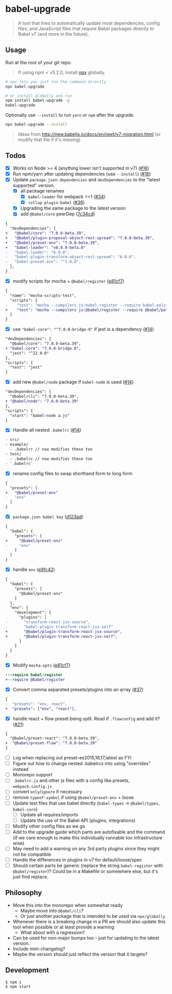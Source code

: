 # babel-upgrade

> A tool that tries to automatically update most dependencies, config files, and JavaScript files that require Babel packages directly to Babel v7 (and more in the future).

## Usage

Run at the root of your git repo:

> If using npm < v5.2.0, install [npx](https://medium.com/@maybekatz/introducing-npx-an-npm-package-runner-55f7d4bd282b) globally.

```bash
# npx lets you just run the command directly
npx babel-upgrade

# or install globally and run
npm install babel-upgrade -g
babel-upgrade
```

Optionally use `--install` to run `yarn` or `npm` after the upgrade.

```bash
npx babel-upgrade --install
```

> Ideas from http://new.babeljs.io/docs/en/next/v7-migration.html (or modify that file if it's missing)

## Todos

- [x] Works on Node >= 4 (anything lower isn't supported in v7) ([#16](https://github.com/babel/babel-upgrade/pull/16))
- [x] Run npm/yarn after updating dependencies (use `--install`) ([#18](https://github.com/babel/babel-upgrade/pull/18))
- [x] Update `package.json`: `dependencies` and `devDependencies` to the "latest supported" version.
  - [x] all package renames
    - [x] `babel-loader` for webpack >=1 ([#34](https://github.com/babel/babel-upgrade/pull/34))
    - [x] `rollup-plugin-babel` ([#36](https://github.com/babel/babel-upgrade/pull/36))
  - [x] Upgrading the same package to the latest version
  - [x] add `@babel/core` peerDep ([7c34cd](https://github.com/babel/babel-upgrade/commit/7c34cdf318ecbb8a916e7a8ee5c2cfbad7d8d8d0))

```diff
{
  "devDependencies": {
+   "@babel/core": "7.0.0-beta.39",
+   "@babel/plugin-proposal-object-rest-spread": "7.0.0-beta.39",
+   "@babel/preset-env": "7.0.0-beta.39",
+   "babel-loader": "v8.0.0-beta.0"
-   "babel-loader": "6.0.0",
-   "babel-plugin-transform-object-rest-spread": "6.0.0",
-   "babel-preset-env": "^1.0.0",
  },
}
```

- [x] modify scripts for mocha + `@babel/register` ([e81cf7](https://github.com/babel/babel-upgrade/commit/e81cf7c16860d424967a254cd700a88c33d2b56a))

```diff
{
  "name": "mocha-scripts-test",
  "scripts": {
-    "test": "mocha --compilers js:babel-register --require babel-polyfill test/*Test.js",
+    "test": "mocha --compilers js:@babel/register --require @babel/polyfill test/*Test.js",
  }
}
```

- [x] use `"babel-core": "^7.0.0-bridge-0"` if jest is a dependency ([#14](https://github.com/babel/babel-upgrade/pull/14))

```diff
"devDependencies": {
  "@babel/core": "7.0.0-beta.39",
+ "babel-core": "7.0.0-bridge.0",
  "jest": "^22.0.0"
},
"scripts": {
  "test": "jest"
}
```

- [x] add new `@babel/node` package if `babel-node` is used ([#14](https://github.com/babel/babel-upgrade/pull/14))

```diff
"devDependencies": {
  "@babel/cli": "7.0.0-beta.39",
+ "@babel/node": "7.0.0-beta.39"
},
"scripts": {
  "start": "babel-node a.js"
}
```


- [x] Handle all nested `.babelrc` ([#14](https://github.com/babel/babel-upgrade/pull/14))

```txt
- src/
- example/
  - .babelrc // now modifies these too
- test/
  - .babelrc // now modifies these too
- `.babelrc`
```
- [x] rename config files to swap shorthand form to long form

```diff
{
  "presets": [
+   "@babel/preset-env"
-   "env"
  ]
}
```

- [x] `package.json babel key` ([d123ad](https://github.com/babel/babel-upgrade/commit/d123ad72fba25c9118847b36ae950d99c1a152d0))

```diff
{
  "babel": {
    "presets": [
+     "@babel/preset-env"
-     "env"
    ]
  }
}
```

- [x] handle `env` ([e9fc42](https://github.com/babel/babel-upgrade/commit/e9fc42203d6c5928d85c12438efa42398d2d6a2a))

```diff
{
  "babel": {
    "presets": [
      "@babel/preset-env"
    ]
  },
  "env": {
    "development": {
      "plugins": [
-       "transform-react-jsx-source",
-       "babel-plugin-transform-react-jsx-self"
+       "@babel/plugin-transform-react-jsx-source",
+       "@babel/plugin-transform-react-jsx-self",
      ]
    }
  }
}


```
- [x] Modify `mocha.opts` ([e81cf7](https://github.com/babel/babel-upgrade/commit/e81cf7c16860d424967a254cd700a88c33d2b56a))

```diff
---require babel-register
+--require @babel/register
```

- [x] Convert comma separated presets/plugins into an array ([#37](https://github.com/babel/babel-upgrade/pull/37))

```diff
{
-  "presets": "env, react",
+  "presets": ["env", "react"],
```

- [x] handle react + flow preset being split. Read if `.flowconfig` and add it? ([#21](https://github.com/babel/babel-upgrade/pull/21))

```diff
{
  "@babel/preset-react": "7.0.0-beta.39",
+  "@babel/preset-flow": "7.0.0-beta.39"
}
```

- [ ] Log when replacing out preset-es2015,16,17,latest as FYI
- [ ] Figure out how to change nested .babelrcs into using "overrides" instead
- [ ] Monorepo support
- [ ] `.babelrc.js` and other js files with a config like presets, `webpack.config.js`
- [ ] convert `only`/`ignore` if necessary
- [ ] remove `typeof-symbol` if using `@babel/preset-env` + loose
- [ ] Update test files that use babel directly (`babel-types` -> `@babel/types`, `babel-core`)
  - [ ] Update all requires/imports
  - [ ] Update the use of the Babel API (plugins, integrations)
- [ ] Modify other config files as we go
- [ ] Add to the upgrade guide which parts are autofixable and the command (if we care enough to make this individually runnable too infrastructure wise)
- [ ] May need to add a warning on any 3rd party plugins since they might not be compatible
- [ ] Handle the differences in plugins in v7 for default/loose/spec
- [ ] Should certain parts be generic (replace the string `babel-register` with `@babel/register`)? Could be in a Makefile or somewhere else, but it's just find replace.

## Philosophy

- Move this into the monorepo when somewhat ready
  - Maybe move into `@babel/cli`?
  - Or just another package that is intended to be used via `npx/globally`
- Whenever there is a breaking change in a PR we should also update this tool when possible or at least provide a warning
  - What about with a regression?
- Can be used for non-major bumps too - just for updating to the latest version.
- Include mini-changelog?
- Maybe the version should just reflect the version that it targets?

## Development
```sh
$ npm i
$ npm start
```

